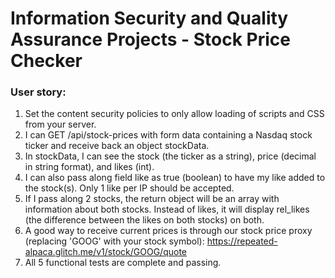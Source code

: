 
# Information Security and Quality Assurance Projects - Stock Price Checker

### User story:

1. Set the content security policies to only allow loading of scripts and CSS from your server.
2. I can GET /api/stock-prices with form data containing a Nasdaq stock ticker and receive back an object stockData.
3. In stockData, I can see the stock (the ticker as a string), price (decimal in string format), and likes (int).
4. I can also pass along field like as true (boolean) to have my like added to the stock(s). Only 1 like per IP should be accepted.
5. If I pass along 2 stocks, the return object will be an array with information about both stocks. Instead of likes, it will display rel_likes (the difference between the likes on both stocks) on both.
6. A good way to receive current prices is through our stock price proxy (replacing 'GOOG' with your stock symbol): https://repeated-alpaca.glitch.me/v1/stock/GOOG/quote
7. All 5 functional tests are complete and passing.